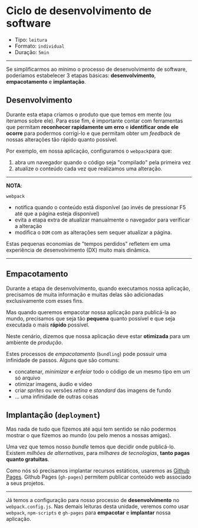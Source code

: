 # Ciclo de desenvolvimento de software

* Tipo: `leitura`
* Formato: `individual`
* Duração: `5min`

***

Se simplificarmos ao mínimo o processo de desenvolvimento de software, poderíamos estabelecer 3 etapas básicas: **desenvolvimento**, **empacotamento** e **implantação**.

## Desenvolvimento

Durante esta etapa criamos o produto que que temos em mente (ou iteramos sobre ele). Para esse fim, é importante contar com ferramentas que permitam **reconhecer rapidamente um erro** e **identificar onde ele ocorre** para podermos corrigi-lo e que permitam obter um _feedback_ de nossas alterações tão rápido quanto possível.

Por exemplo, em nossa aplicação, configuramos o `webpack`para que:

1. abra um navegador quando o código seja "compilado" pela primeira vez
2. atualize o conteúdo cada vez que realizamos uma alteração.

***

**NOTA**:

`webpack`

* notifica quando o conteúdo está disponível (ao invés de pressionar F5 até que a página esteja disponível)
* evita a etapa extra de atualizar manualmente o navegador para verificar a alteração
* modifica o `DOM` com as alterações sem sequer atualizar a página.

Estas pequenas economias de "tempos perdidos" refletem em uma experiência de desenvolvimento (DX) muito mais dinâmica.

***

## Empacotamento

Durante a etapa de desenvolvimento, quando executamos nossa aplicação,  precisamos de muita informação e muitas delas são adicionadas exclusivamente com esses fins.

Mas quando queremos empacotar nossa aplicação para publicá-la ao mundo, precisamos que seja tão **pequena** quanto possível e que seja executada o mais **rápido** possível.

Neste cenário, dizemos que nossa aplicação deve estar **otimizada** para um ambiente de *produção*.

Estes processos de *empacotamento* (`bundling`) pode possuir uma infinidade de passos. Alguns que são comuns:

* concatenar, *minimizar* e *enfeiar* todo o código de un mesmo tipo em um só arquivo
* otimizar imagens, áudio e vídeo
* criar *sprites* ou versões *retina* e *standard* das imagens de fundo
* ... uma infinidade de outras coisas

## Implantação (`deployment`)

Mas nada de tudo que fizemos até aqui tem sentido se não podermos mostrar o que fizemos ao mundo (ou pelo menos a nossas amigas).

Uma vez que temos nosso *bundle* temos que decidir onde publicá-lo. Existem *milhões de alternativas*, para *milhares de tecnologias*, **tanto pagas quanto gratuitas**.

Como nós só precisamos implantar recursos estáticos, usaremos as [Github Pages](https://pages.github.com/). Github Pages (`gh-pages`) permitem publicar conteúdo web associado a seus projetos.

***

Já temos a configuração para nosso processo de **desenvolvimento** no `webpack.config.js`. Nas demais leituras desta unidade, veremos como usar `webpack`, `npm-scripts` e `gh-pages` para **empacotar** e **implantar** nossa aplicação.
